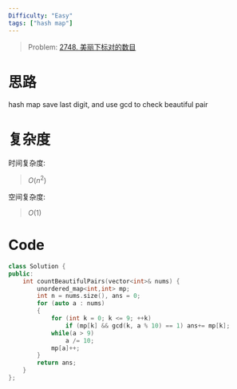 ```yaml
---
Difficulty: "Easy"
tags: ["hash map"]
---
```


> Problem: [2748. 美丽下标对的数目](https://leetcode.cn/problems/number-of-beautiful-pairs)

# 思路

hash map save last digit, and use gcd to check beautiful pair

# 复杂度

时间复杂度:
> $O(n^2)$

空间复杂度:
> $O(1)$

# Code
```c++
class Solution {
public:
    int countBeautifulPairs(vector<int>& nums) {
        unordered_map<int,int> mp;
        int n = nums.size(), ans = 0;
        for (auto a : nums)
        {
            for (int k = 0; k <= 9; ++k)
                if (mp[k] && gcd(k, a % 10) == 1) ans+= mp[k];
            while(a > 9)
                a /= 10;
            mp[a]++;
        }
        return ans;
    }
};
```